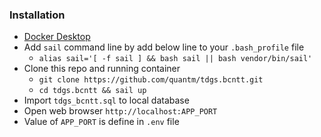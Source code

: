 ### Installation
- [Docker Desktop](https://www.docker.com/products/docker-desktop)
- Add `sail` command line by add below line to your `.bash_profile` file
  - `alias sail='[ -f sail ] && bash sail || bash vendor/bin/sail'`
- Clone this repo and running container 
  - `git clone https://github.com/quantm/tdgs.bcntt.git`
  - `cd tdgs.bcntt && sail up`
- Import `tdgs_bcntt.sql` to local database
- Open web browser `http://localhost:APP_PORT`
- Value of `APP_PORT` is define in `.env` file
